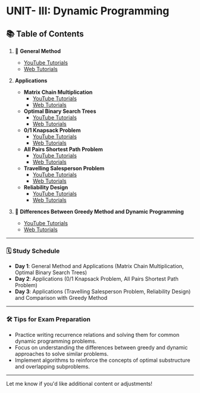 # UNIT- III: Dynamic Programming  

## 📚 Table of Contents  

1. 📖 **General Method**  
   - [YouTube Tutorials](https://www.youtube.com/results?search_query=Dynamic+Programming+General+Method+tutorial)  
   - [Web Tutorials](https://www.google.com/search?q=Dynamic+Programming+General+Method+tutorial)  

2. **Applications**  
   - **Matrix Chain Multiplication**  
     - [YouTube Tutorials](https://www.youtube.com/results?search_query=Matrix+Chain+Multiplication+tutorial)  
     - [Web Tutorials](https://www.google.com/search?q=Matrix+Chain+Multiplication+tutorial)  
   - **Optimal Binary Search Trees**  
     - [YouTube Tutorials](https://www.youtube.com/results?search_query=Optimal+Binary+Search+Trees+tutorial)  
     - [Web Tutorials](https://www.google.com/search?q=Optimal+Binary+Search+Trees+tutorial)  
   - **0/1 Knapsack Problem**  
     - [YouTube Tutorials](https://www.youtube.com/results?search_query=0%2F1+Knapsack+Problem+Dynamic+Programming+tutorial)  
     - [Web Tutorials](https://www.google.com/search?q=0%2F1+Knapsack+Problem+Dynamic+Programming+tutorial)  
   - **All Pairs Shortest Path Problem**  
     - [YouTube Tutorials](https://www.youtube.com/results?search_query=All+Pairs+Shortest+Path+Problem+tutorial)  
     - [Web Tutorials](https://www.google.com/search?q=All+Pairs+Shortest+Path+Problem+tutorial)  
   - **Travelling Salesperson Problem**  
     - [YouTube Tutorials](https://www.youtube.com/results?search_query=Travelling+Salesperson+Problem+Dynamic+Programming+tutorial)  
     - [Web Tutorials](https://www.google.com/search?q=Travelling+Salesperson+Problem+Dynamic+Programming+tutorial)  
   - **Reliability Design**  
     - [YouTube Tutorials](https://www.youtube.com/results?search_query=Reliability+Design+Dynamic+Programming+tutorial)  
     - [Web Tutorials](https://www.google.com/search?q=Reliability+Design+Dynamic+Programming+tutorial)  

3. 🔄 **Differences Between Greedy Method and Dynamic Programming**  
   - [YouTube Tutorials](https://www.youtube.com/results?search_query=Greedy+Method+vs+Dynamic+Programming+tutorial)  
   - [Web Tutorials](https://www.google.com/search?q=Greedy+Method+vs+Dynamic+Programming+tutorial)  

---

### 🗓️ Study Schedule  
- **Day 1**: General Method and Applications (Matrix Chain Multiplication, Optimal Binary Search Trees)  
- **Day 2**: Applications (0/1 Knapsack Problem, All Pairs Shortest Path Problem)  
- **Day 3**: Applications (Travelling Salesperson Problem, Reliability Design) and Comparison with Greedy Method  

---

### 🛠️ Tips for Exam Preparation  
- Practice writing recurrence relations and solving them for common dynamic programming problems.  
- Focus on understanding the differences between greedy and dynamic approaches to solve similar problems.  
- Implement algorithms to reinforce the concepts of optimal substructure and overlapping subproblems.  

---

Let me know if you'd like additional content or adjustments!  
